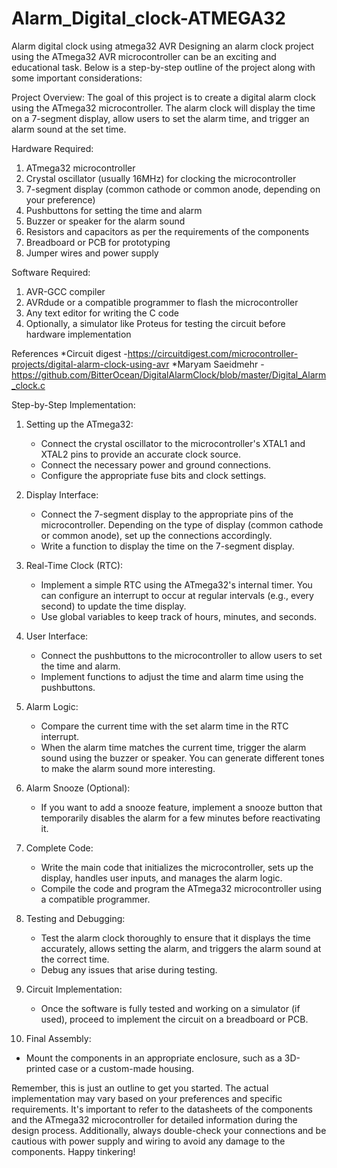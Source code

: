# Alarm_Digital_clock-ATMEGA32
Alarm digital clock using atmega32 AVR 
Designing an alarm clock project using the ATmega32 AVR microcontroller can be an exciting and educational task. Below is a step-by-step outline of the project along with some important considerations:

Project Overview:
The goal of this project is to create a digital alarm clock using the ATmega32 microcontroller. The alarm clock will display the time on a 7-segment display, allow users to set the alarm time, and trigger an alarm sound at the set time.

Hardware Required:
1. ATmega32 microcontroller
2. Crystal oscillator (usually 16MHz) for clocking the microcontroller
3. 7-segment display (common cathode or common anode, depending on your preference)
4. Pushbuttons for setting the time and alarm
5. Buzzer or speaker for the alarm sound
6. Resistors and capacitors as per the requirements of the components
7. Breadboard or PCB for prototyping
8. Jumper wires and power supply

Software Required:
1. AVR-GCC compiler
2. AVRdude or a compatible programmer to flash the microcontroller
3. Any text editor for writing the C code
4. Optionally, a simulator like Proteus for testing the circuit before hardware implementation

References
*Circuit digest
-https://circuitdigest.com/microcontroller-projects/digital-alarm-clock-using-avr
*Maryam Saeidmehr
-https://github.com/BitterOcean/DigitalAlarmClock/blob/master/Digital_Alarm_clock.c



Step-by-Step Implementation:

1. Setting up the ATmega32:
   - Connect the crystal oscillator to the microcontroller's XTAL1 and XTAL2 pins to provide an accurate clock source.
   - Connect the necessary power and ground connections.
   - Configure the appropriate fuse bits and clock settings.

2. Display Interface:
   - Connect the 7-segment display to the appropriate pins of the microcontroller. Depending on the type of display (common cathode or common anode), set up the connections accordingly.
   - Write a function to display the time on the 7-segment display.

3. Real-Time Clock (RTC):
   - Implement a simple RTC using the ATmega32's internal timer. You can configure an interrupt to occur at regular intervals (e.g., every second) to update the time display.
   - Use global variables to keep track of hours, minutes, and seconds.

4. User Interface:
   - Connect the pushbuttons to the microcontroller to allow users to set the time and alarm.
   - Implement functions to adjust the time and alarm time using the pushbuttons.

5. Alarm Logic:
   - Compare the current time with the set alarm time in the RTC interrupt.
   - When the alarm time matches the current time, trigger the alarm sound using the buzzer or speaker. You can generate different tones to make the alarm sound more interesting.

6. Alarm Snooze (Optional):
   - If you want to add a snooze feature, implement a snooze button that temporarily disables the alarm for a few minutes before reactivating it.

7. Complete Code:
   - Write the main code that initializes the microcontroller, sets up the display, handles user inputs, and manages the alarm logic.
   - Compile the code and program the ATmega32 microcontroller using a compatible programmer.

8. Testing and Debugging:
   - Test the alarm clock thoroughly to ensure that it displays the time accurately, allows setting the alarm, and triggers the alarm sound at the correct time.
   - Debug any issues that arise during testing.

9. Circuit Implementation:
   - Once the software is fully tested and working on a simulator (if used), proceed to implement the circuit on a breadboard or PCB.

10. Final Assembly:
   - Mount the components in an appropriate enclosure, such as a 3D-printed case or a custom-made housing.

Remember, this is just an outline to get you started. The actual implementation may vary based on your preferences and specific requirements. It's important to refer to the datasheets of the components and the ATmega32 microcontroller for detailed information during the design process. Additionally, always double-check your connections and be cautious with power supply and wiring to avoid any damage to the components. Happy tinkering!

